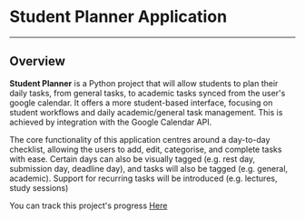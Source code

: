 # Student Planner Application

---

## Overview

**Student Planner** is a Python project that will allow students to plan their daily tasks, from general tasks, to academic tasks synced from the user's google calendar. It offers a more student-based interface, focusing on student workflows and daily academic/general task management. This is achieved by integration with the Google Calendar API.

The core functionality of this application centres around a day-to-day checklist, allowing the users to add, edit, categorise, and complete tasks with ease. Certain days can also be visually tagged (e.g. rest day, submission day, deadline day), and tasks will also be tagged (e.g. general, academic). Support for recurring tasks will be introduced (e.g. lectures, study sessions)

You can track this project's progress [Here](https://www.notion.so/1e618110f1f280d79bbdceff2d6b615f?v=1e618110f1f281dca200000c9ddb7b7b&pvs=4)